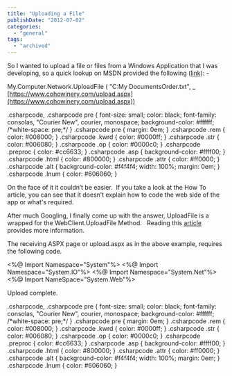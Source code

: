 ```yaml
---
title: "Uploading a File"
publishDate: "2012-07-02"
categories: 
  - "general"
tags:
  - "archived"
---
```


So I wanted to upload a file or files from a Windows Application that I was developing, so a quick lookup on MSDN provided the following ([link](https://msdn.microsoft.com/en-us/library/w3kksch7(v=vs.90).aspx)): -

My.Computer.Network.UploadFile ( "C:My DocumentsOrder.txt", \_
[https://www.cohowinery.com/upload.aspx](https://www.cohowinery.com/upload.aspx))

.csharpcode, .csharpcode pre
{
	font-size: small;
	color: black;
	font-family: consolas, "Courier New", courier, monospace;
	background-color: #ffffff;
	/\*white-space: pre;\*/
}
.csharpcode pre { margin: 0em; }
.csharpcode .rem { color: #008000; }
.csharpcode .kwrd { color: #0000ff; }
.csharpcode .str { color: #006080; }
.csharpcode .op { color: #0000c0; }
.csharpcode .preproc { color: #cc6633; }
.csharpcode .asp { background-color: #ffff00; }
.csharpcode .html { color: #800000; }
.csharpcode .attr { color: #ff0000; }
.csharpcode .alt 
{
	background-color: #f4f4f4;
	width: 100%;
	margin: 0em;
}
.csharpcode .lnum { color: #606060; } 

On the face of it it couldn’t be easier.  If you take a look at the How To article, you can see that it doesn’t explain how to code the web side of the app or what's required.

After much Googling, I finally come up with the answer, UploadFile is a wrapped for the WebClient.UploadFile Method.   Reading this [article](https://msdn.microsoft.com/en-us/library/36s52zhs.aspx) provides more information.

The receiving ASPX page or upload.aspx as in the above example, requires the following code.

<%@ Import Namespace\="System"%>
<%@ Import Namespace\="System.IO"%>
<%@ Import Namespace\="System.Net"%>
<%@ Import NameSpace\="System.Web"%>

<Script language="VB" runat=server>
    Sub Page\_Load(ByVal sender As Object, ByVal e As EventArgs)

        Dim f As String
        Dim file
        For Each f In Request.Files.AllKeys
            file = Request.Files(f)
            file.SaveAs("c:inetpubtestUploadedFiles" & file.FileName)
        Next f

    End Sub

</Script>
<html>
<body>
<p> Upload complete. </p>
</body>
</html>

.csharpcode, .csharpcode pre { font-size: small; color: black; font-family: consolas, "Courier New", courier, monospace; background-color: #ffffff; /\*white-space: pre;\*/ } .csharpcode pre { margin: 0em; } .csharpcode .rem { color: #008000; } .csharpcode .kwrd { color: #0000ff; } .csharpcode .str { color: #006080; } .csharpcode .op { color: #0000c0; } .csharpcode .preproc { color: #cc6633; } .csharpcode .asp { background-color: #ffff00; } .csharpcode .html { color: #800000; } .csharpcode .attr { color: #ff0000; } .csharpcode .alt { background-color: #f4f4f4; width: 100%; margin: 0em; } .csharpcode .lnum { color: #606060; }
